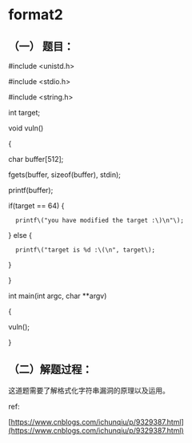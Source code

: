 # format2

## （一） 题目：

\#include &lt;unistd.h&gt;

\#include &lt;stdio.h&gt;

\#include &lt;string.h&gt;

int target;

void vuln\(\)

{

char buffer\[512\];

fgets\(buffer, sizeof\(buffer\), stdin\);

printf\(buffer\);

if\(target == 64\) {

```
  printf\("you have modified the target :\)\n"\);
```

} else {

```
  printf\("target is %d :\(\n", target\);
```

}

}

int main\(int argc, char \*\*argv\)

{

vuln\(\);

}

## （二）解题过程：

  这道题需要了解格式化字符串漏洞的原理以及运用。

ref:

[https://www.cnblogs.com/ichunqiu/p/9329387.html](https://www.cnblogs.com/ichunqiu/p/9329387.html)

